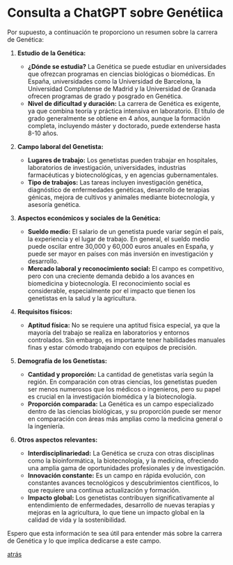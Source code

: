# Consulta a ChatGPT sobre Genétiica

Por supuesto, a continuación te proporciono un resumen sobre la carrera de Genética:

1. **Estudio de la Genética:**
   - **¿Dónde se estudia?** La Genética se puede estudiar en universidades que ofrezcan programas en ciencias biológicas o biomédicas. En España, universidades como la Universidad de Barcelona, la Universidad Complutense de Madrid y la Universidad de Granada ofrecen programas de grado y posgrado en Genética.
   - **Nivel de dificultad y duración:** La carrera de Genética es exigente, ya que combina teoría y práctica intensiva en laboratorio. El título de grado generalmente se obtiene en 4 años, aunque la formación completa, incluyendo máster y doctorado, puede extenderse hasta 8-10 años.

2. **Campo laboral del Genetista:**
   - **Lugares de trabajo:** Los genetistas pueden trabajar en hospitales, laboratorios de investigación, universidades, industrias farmacéuticas y biotecnológicas, y en agencias gubernamentales.
   - **Tipo de trabajos:** Las tareas incluyen investigación genética, diagnóstico de enfermedades genéticas, desarrollo de terapias génicas, mejora de cultivos y animales mediante biotecnología, y asesoría genética.

3. **Aspectos económicos y sociales de la Genética:**
   - **Sueldo medio:** El salario de un genetista puede variar según el país, la experiencia y el lugar de trabajo. En general, el sueldo medio puede oscilar entre 30,000 y 60,000 euros anuales en España, y puede ser mayor en países con más inversión en investigación y desarrollo.
   - **Mercado laboral y reconocimiento social:** El campo es competitivo, pero con una creciente demanda debido a los avances en biomedicina y biotecnología. El reconocimiento social es considerable, especialmente por el impacto que tienen los genetistas en la salud y la agricultura.

4. **Requisitos físicos:**
   - **Aptitud física:** No se requiere una aptitud física especial, ya que la mayoría del trabajo se realiza en laboratorios y entornos controlados. Sin embargo, es importante tener habilidades manuales finas y estar cómodo trabajando con equipos de precisión.

5. **Demografía de los Genetistas:**
   - **Cantidad y proporción:** La cantidad de genetistas varía según la región. En comparación con otras ciencias, los genetistas pueden ser menos numerosos que los médicos o ingenieros, pero su papel es crucial en la investigación biomédica y la biotecnología.
   - **Proporción comparada:** La Genética es un campo especializado dentro de las ciencias biológicas, y su proporción puede ser menor en comparación con áreas más amplias como la medicina general o la ingeniería.

6. **Otros aspectos relevantes:**
   - **Interdisciplinariedad:** La Genética se cruza con otras disciplinas como la bioinformática, la biotecnología, y la medicina, ofreciendo una amplia gama de oportunidades profesionales y de investigación.
   - **Innovación constante:** Es un campo en rápida evolución, con constantes avances tecnológicos y descubrimientos científicos, lo que requiere una continua actualización y formación.
   - **Impacto global:** Los genetistas contribuyen significativamente al entendimiento de enfermedades, desarrollo de nuevas terapias y mejoras en la agricultura, lo que tiene un impacto global en la calidad de vida y la sostenibilidad.

Espero que esta información te sea útil para entender más sobre la carrera de Genética y lo que implica dedicarse a este campo.

[atrás](./README.md)